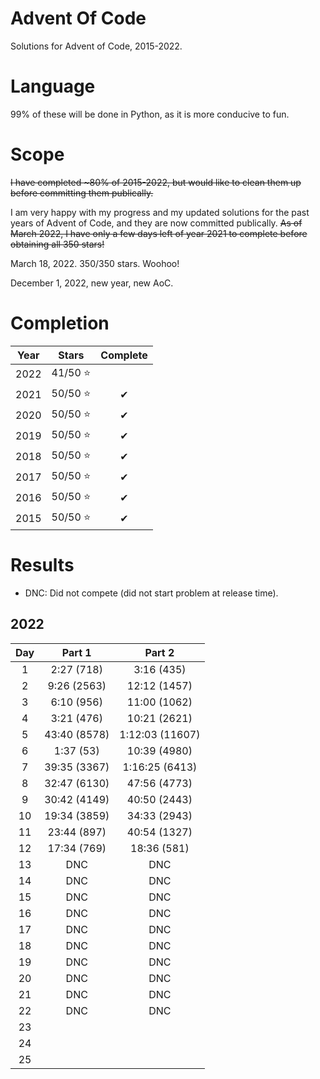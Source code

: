 # Advent Of Code
Solutions for Advent of Code, 2015-2022.

# Language
99% of these will be done in Python, as it is more conducive to fun.

# Scope
<del>I have completed ~80% of 2015-2022, but would like to clean them up before committing them publically.</del>

I am very happy with my progress and my updated solutions for the past years of Advent of Code, and they are now committed publically.
<del>As of March 2022, I have only a few days left of year 2021 to complete before obtaining all 350 stars!</del>

March 18, 2022. 350/350 stars. Woohoo!

December 1, 2022, new year, new AoC.

# Completion

| Year | Stars   | Complete|
| :----: | :-----:   | :-----:   |
| 2022 | 41/50 ⭐  |       |
| 2021 | 50/50 ⭐ |    ✔   |
| 2020 | 50/50 ⭐ |    ✔   |
| 2019 | 50/50 ⭐ |    ✔   |
| 2018 | 50/50 ⭐ |    ✔     |
| 2017 | 50/50 ⭐ |    ✔     |
| 2016 | 50/50 ⭐ |    ✔     |
| 2015 | 50/50 ⭐ |    ✔     |

# Results
- DNC: Did not compete (did not start problem at release time).

## 2022

| Day | Part 1   | Part 2|
| :----: | :-----:   | :-----:   |
| 1 | 2:27 (718)  |   3:16 (435)    |
| 2 | 9:26 (2563)  |  12:12 (1457)     |
| 3 | 6:10 (956)  | 11:00 (1062)      |
| 4 | 3:21 (476)  | 10:21 (2621)      |
| 5 | 43:40 (8578)  | 1:12:03 (11607)      |
| 6 | 1:37 (53)  | 10:39 (4980)      |
| 7 | 39:35 (3367)  | 1:16:25 (6413)      |
| 8 | 32:47 (6130)  | 47:56 (4773)      |
| 9 | 30:42 (4149)  | 40:50 (2443)      |
| 10 | 19:34 (3859)  | 34:33 (2943)      |
| 11 | 23:44 (897)  | 40:54 (1327)      |
| 12 | 17:34 (769)  | 18:36 (581)      |
| 13 |  DNC |  DNC     |
| 14 |  DNC | DNC      |
| 15 |  DNC | DNC      |
| 16 | DNC  | DNC      |
| 17 | DNC  | DNC      |
| 18 | DNC  | DNC      |
| 19 | DNC  | DNC      |
| 20 | DNC  | DNC      |
| 21 | DNC  | DNC      |
| 22 | DNC  | DNC      |
| 23 |   |       |
| 24 |   |       |
| 25 |   |       |


